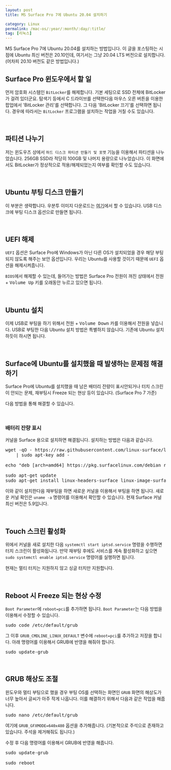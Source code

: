 ```yaml
---
layout: post
title: MS Surface Pro 7에 Ubuntu 20.04 설치하기

category: Linux
permalink: /mac-os/:year/:month/:day/:title/
tag: [리눅스]
---
```

MS Surface Pro 7에 Ubuntu 20.04를 설치하는 방법입니다. 
이 글을 포스팅하는 시점에 Ubuntu 최신 버전은 20.10인데, 여기서는 그냥 20.04 LTS 버전으로 설치합니다.
(어차피 20.10 버전도 같은 방법입니다.)

## Surface Pro 윈도우에서 할 일

먼저 암호화 시스템인 `BitLocker`를 해제합니다. 기본 세팅으로 SSD 전체에 BitLocker가 걸려 있더군요. 
탐색기 등에서 C 드라이브를 선택한다음 마우스 오른 버튼을 이용한 팝업에서 'BitLocker 관리'를 선택합니다.
그 다음 'BitLocker 끄기'를 선택하면 됩니다. 경우에 따라서는 `BitLocker` 프로그램을 설치하는 작업을 
거칠 수도 있습니다.

<br>

## 파티션 나누기

저는 윈도우즈 상에서 `하드 디스크 파티션 만들기 및 포맷` 기능을 이용해서 파티션을 나누었습니다.
256GB SSD라 적당히 100GB 및 나머지 용량으로 나누었습니다.
이 화면에서도 BitLocker가 정상적으로 적용/해제되었는지 여부를 확인할 수도 있습니다.

<br>

## Ubuntu 부팅 디스크 만들기

이 부분은 생략합니다. 우분투 이미지 다운로드는 [여기](https://ubuntu.com/download/desktop)에서 
할 수 있습니다. USB 디스크에 부팅 디스크 옵션으로 만들면 됩니다.

<br>

## UEFI 해제

`UEFI` 옵션은 Surface Pro에 Windows가 아닌 다른 OS가 설치되었을 경우 해당 부팅되지 않도록 해주는 보안 옵션입니다.
우리는 Ubuntu를 사용할 것이기 때문에 `UEFI` 옵션을 해제시켜줍니다.

`BIOS`에서 해제할 수 있는데, 들어가는 방법은 Surface Pro 전원이 꺼진 상태에서 <kbd>전원</kbd> + <kbd>Volume Up</kbd> 키를
오래동안 누르고 있으면 됩니다.

<br>

## Ubuntu 설치

이제 USB로 부팅을 하기 위해서 <kbd>전원</kbd> + <kbd>Volume Down</kbd> 카를 이용해서 전원을 넣습니다.
USB로 부팅한 다음 Ubuntu 설치 방법은 특별하지 않습니다. 기존에 Ubuntu 설치하듯이 하시면 됩니다.

<br>

## Surface에 Ubuntu를 설치했을 때 발생하는 문제점 해결하기

Surface Pro에 Ubuntu를 설치했을 때 남은 배터리 잔량이 표시안되거나 터치 스크린이 안되는 문제, 재부팅시 Freeze 되는 현상 등이
있습니다. (Surface Pro 7 가준)

다음 방법을 통해 해결할 수 있습니다.

<br>

### 배터리 잔량 표시

커널을 Surface 용으로 설치하면 해결됩니다. 설치하는 방법은 다음과 같습니다.

<pre class="prettyprint">
wget -qO - https://raw.githubusercontent.com/linux-surface/linux-surface/master/pkg/keys/surface.asc \
    | sudo apt-key add -

echo "deb [arch=amd64] https://pkg.surfacelinux.com/debian release main" | sudo tee /etc/apt/sources.list.d/linux-surface.list

sudo apt-get update
sudo apt-get install linux-headers-surface linux-image-surface surface-ipts-firmware libwacom-surface iptsd
</pre>

이와 같이 설치한다음 재부팅을 하면 새로운 커널을 이용해서 부팅을 하면 됩니다. 새로운 커널 확인은 `uname -a` 명령어를 이용해서 확인할 수 있습니다.
현재 Surface 커널 최신 버전은 5.9입니다.

<br>

## Touch 스크린 활성화

위에서 커널을 새로 설치한 다음 `systemctl start iptsd.service` 명령을 수행하면 터치 스크린이 활성화됩니다. 만약 재부팅 후에도
서비스를 계속 활성화하고 싶으면 `sudo systemctl enable iptsd.service` 명령어를 실행하면 됩니다.

현재는 멀티 터치는 지원하지 않고 싱글 터치만 지원합니다.

<br>

## Reboot 시 Freeze 되는 현상 수정

`Boot Parameter`에 `reboot=pci`를 추가하면 됩니다. `Boot Parameter`는 다음 방법을 이용해서 수정할 수 있습니다.

<pre class="prettyprint">
sudo code /etc/default/grub
</pre>

그 이후 `GRUB_CMDLINE_LINUX_DEFAULT` 변수에 `reboot=pci`룰 추가하고 저장을 합니다.
아래 명령어를 이용해서 GRUB에 반영을 해줘야 합니다.

<pre class="prettyprint">
sudo update-grub
</pre>

<br>

## GRUB 해상도 조절

윈도우와 멀티 부팅으로 했을 경우 부팅 OS를 선택하는 화면인 `GRUB` 화면의 해상도가 너무 높아서
글씨가 아주 작게 나옵니다. 이를 해결하기 위해서 다음과 같은 작업을 해줍니다.

<pre class="prettyprint">
sudo nano /etc/default/grub
</pre>

여기에 `GRUB_GFXMODE=640x480` 옵션을 추가해줍니다. 
(기본적으로 주석으로 존재하고 있습니다. 주석을 제거해줘도 됩니다.)

수정 후 다음 명령어를 이용해서 GRUB에 반영을 해줍니다. 

<pre class="prettyprint">
sudo update-grub

sudo reboot
</pre>

